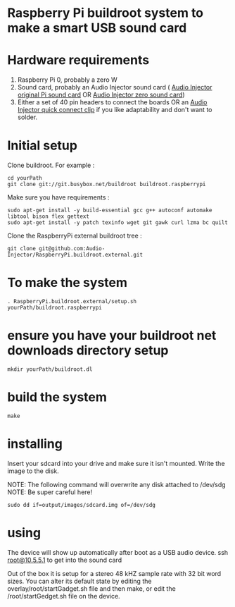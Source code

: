 # Raspberry Pi buildroot system to make a smart USB sound card

# Hardware requirements

1. Raspberry Pi 0, probably a zero W
2. Sound card, probably an Audio Injector sound card ( [Audio Injector original Pi sound card](https://shop.audioinjector.net/detail/Sound_Cards/Original+Pi+Sound+Card) OR [Audio Injector zero sound card](https://shop.audioinjector.net/detail/Sound_Cards/Zero+Form+Factor+Sound+Card))
3. Either a set of 40 pin headers to connect the boards OR an [Audio Injector quick connect clip](https://shop.audioinjector.net/detail/DIY_Electronics/PCB+quick+connect+clip) if you like adaptability and don't want to solder.

# Initial setup

Clone buildroot. For example :

```
cd yourPath
git clone git://git.busybox.net/buildroot buildroot.raspberrypi
```

Make sure you have requirements :
```
sudo apt-get install -y build-essential gcc g++ autoconf automake libtool bison flex gettext
sudo apt-get install -y patch texinfo wget git gawk curl lzma bc quilt
```

Clone the RaspberryPi external buildroot tree :
```
git clone git@github.com:Audio-Injector/RaspberryPi.buildroot.external.git
```

# To make the system

```
. RaspberryPi.buildroot.external/setup.sh yourPath/buildroot.raspberrypi
```

# ensure you have your buildroot net downloads directory setup

```
mkdir yourPath/buildroot.dl
```

# build the system

```
make
```

# installing

Insert your sdcard into your drive and make sure it isn't mounted. Write the image to the disk.

NOTE: The following command will overwrite any disk attached to /dev/sdg
NOTE: Be super careful here!

```
sudo dd if=output/images/sdcard.img of=/dev/sdg

```

# using

The device will show up automatically after boot as a USB audio device.
ssh root@10.5.5.1 to get into the sound card

Out of the box it is setup for a stereo 48 kHZ sample rate with 32 bit word sizes. You can alter its default state by editing the overlay/root/startGadget.sh file and then make, or edit the /root/startGedget.sh file on the device.
